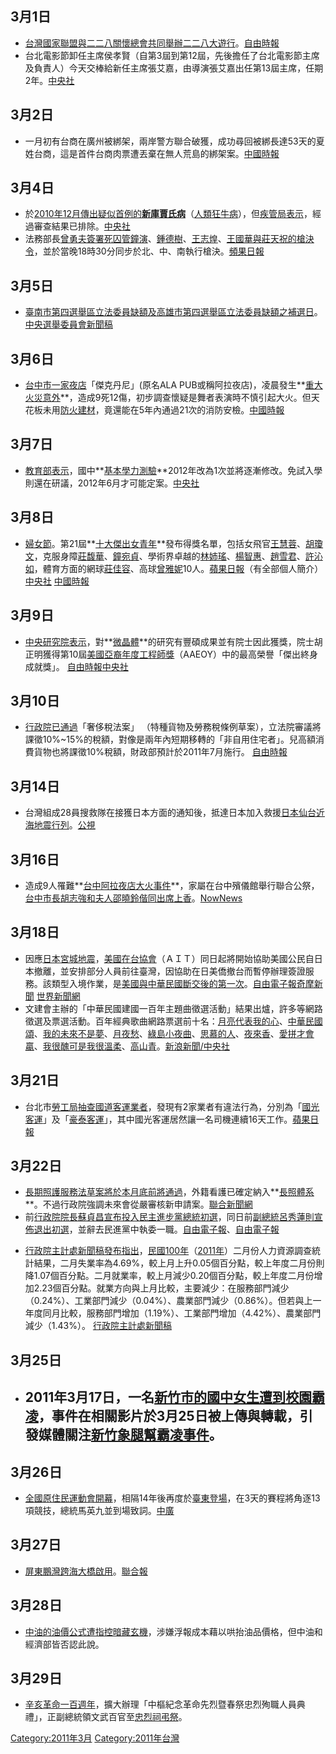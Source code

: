 <noinclude></noinclude>

## 3月1日

  - [台灣國家聯盟與](https://zh.wikipedia.org/wiki/台灣國家聯盟 "wikilink")[二二八關懷總會共同舉辦二二八大遊行](https://zh.wikipedia.org/wiki/二二八關懷總會 "wikilink")。[自由時報](https://web.archive.org/web/20110303234951/http://www.libertytimes.com.tw/2011/new/mar/1/today-t1.htm)
  - 台北電影節卸任主席侯孝賢（自第3屆到第12屆，先後擔任了台北電影節主席及負責人）今天交棒給新任主席張艾嘉，由導演張艾嘉出任第13屆主席，任期2年。[中央社](https://web.archive.org/web/20170309105339/http://www.cna.com.tw/SearchNews/doDetail.aspx?id=201103010102&q=%E5%8F%B0%E5%8C%97%E9%9B%BB%E5%BD%B1%E7%8D%8E)

## 3月2日

  - 一月初有台商在廣州被綁架，兩岸警方聯合破獲，成功尋回被綁長達53天的夏姓台商，這是首件台商肉票遭丟棄在無人荒島的綁架案。[中國時報](https://web.archive.org/web/20110304165534/http://news.chinatimes.com/focus/50108198/112011030200080.html)

## 3月4日

  - 於[2010年12月傳出疑似首例的](https://zh.wikipedia.org/wiki/台灣2010年12月 "wikilink")**[新庫賈氏病](https://zh.wikipedia.org/wiki/庫賈氏病 "wikilink")**（[人類狂牛病](https://zh.wikipedia.org/wiki/狂牛病 "wikilink")），但[疾管局表示](https://zh.wikipedia.org/wiki/疾管局 "wikilink")，經過審查結果已排除。[中央社](https://web.archive.org/web/20160304104110/http://www.cna.com.tw/ShowNews/Detail.aspx?pNewsID=201103040182&pType1=MD&pType0=aHEL&pTypeSel=0&pPNo=3)
  - 法務部長[曾勇夫簽署死囚](../Page/曾勇夫.md "wikilink")[管鐘演](../Page/管鐘演.md "wikilink")、[鍾德樹](../Page/鍾德樹.md "wikilink")、[王志煌](https://zh.wikipedia.org/wiki/王志煌 "wikilink")、[王國華與](https://zh.wikipedia.org/wiki/王國華 "wikilink")[莊天祝的槍決令](https://zh.wikipedia.org/wiki/莊天祝 "wikilink")，並於當晚18時30分同步於北、中、南執行槍決。[頻果日報](http://www.appledaily.com.tw/appledaily/article/headline/20110305/33227265/%E7%A0%B0%E7%A0%B0%E6%B3%95%E9%83%A8%E5%86%8D%E9%96%8B%E6%AE%BA%E6%88%92%E4%B8%80%E5%A4%9C%E6%A7%8D%E6%B1%BA5%E5%A4%A7%E4%BA%BA%E9%AD%94)

## 3月5日

  - [臺南市第四選舉區立法委員缺額及](../Page/2011年臺南市第四選舉區立法委員缺額補選.md "wikilink")[高雄市第四選舉區立法委員缺額之補選日](../Page/2011年高雄市第四選舉區立法委員缺額補選.md "wikilink")。[中央選舉委員會新聞稿](https://web.archive.org/web/20110910010530/http://www.cec.gov.tw/files/F110104/20110104163727.doc)

## 3月6日

  - [台中市一家](https://zh.wikipedia.org/wiki/台中市 "wikilink")[夜店](https://zh.wikipedia.org/wiki/夜店 "wikilink")「傑克丹尼」(原名ALA
    PUB或稱阿拉夜店)，凌晨發生**[重大火災意外](../Page/台中市傑克丹尼夜店火災.md "wikilink")**，造成9死12傷，初步調查懷疑是舞者表演時不慎引起大火。但天花板未用[防火建材](https://zh.wikipedia.org/wiki/防火建材 "wikilink")，竟還能在5年內通過21次的消防安檢。[中國時報](https://web.archive.org/web/20110310163317/http://news.chinatimes.com/society/50304280/132011030600451.html)

## 3月7日

  - [教育部表示](../Page/教育部.md "wikilink")，國中**[基本學力測驗](https://zh.wikipedia.org/wiki/基本學力測驗 "wikilink")**2012年改為1次並將逐漸修改。免試入學則還在研議，2012年6月才可能定案。[中央社](https://web.archive.org/web/20160304120847/http://www.cna.com.tw/ShowNews/Detail.aspx?pNewsID=201103070249&pType1=DD&pType0=aEDU&pTypeSel=0&pPNo=2)

## 3月8日

  - [婦女節](https://zh.wikipedia.org/wiki/婦女節 "wikilink")。第21屆**[十大傑出女青年](https://zh.wikipedia.org/wiki/十大傑出女青年 "wikilink")**發布得獎名單，包括女飛官[王慧蓉](https://zh.wikipedia.org/wiki/王慧蓉 "wikilink")、[胡瓊文](https://zh.wikipedia.org/wiki/胡瓊文 "wikilink")，克服身障[莊馥華](https://zh.wikipedia.org/wiki/莊馥華 "wikilink")、[鐘宛貞](https://zh.wikipedia.org/wiki/鐘宛貞 "wikilink")、學術界卓越的[林姉瑤](https://zh.wikipedia.org/wiki/林姉瑤 "wikilink")、[楊智惠](https://zh.wikipedia.org/wiki/楊智惠 "wikilink")、[趙雪君](https://zh.wikipedia.org/wiki/趙雪君 "wikilink")、[許沁如](https://zh.wikipedia.org/wiki/許沁如 "wikilink")，體育方面的網球[莊佳容](../Page/莊佳容.md "wikilink")、高球[曾雅妮](../Page/曾雅妮.md "wikilink")10人。[蘋果日報](http://tw.nextmedia.com/applenews/article/art_id/33235716/IssueID/20110309)（有全部個人簡介）[中央社](https://web.archive.org/web/20160304131214/http://www.cna.com.tw/ShowNews/Detail.aspx?pNewsID=201103080161&pType1=DD&pType0=aEDU&pTypeSel=0&pPNo=1)
    [中國時報](https://web.archive.org/web/20110314024053/http://news.chinatimes.com/reading/51302493/112011030900052.html)

## 3月9日

  - [中央研究院表示](https://zh.wikipedia.org/wiki/中央研究院 "wikilink")，對**[微晶體](https://zh.wikipedia.org/wiki/微晶體 "wikilink")**的研究有豐碩成果並有院士因此獲獎，院士胡正明獲得第10屆[美國亞裔年度工程師獎](https://zh.wikipedia.org/wiki/美國亞裔年度工程師獎 "wikilink")（AAEOY）中的最高榮譽「傑出終身成就獎」。
    [自由時報](http://iservice.libertytimes.com.tw/liveNews/news.php?no=471355&type=%E7%94%9F%E6%B4%BB)[中央社](https://web.archive.org/web/20160305072400/http://www.cna.com.tw/ShowNews/Detail.aspx?pNewsID=201103090099&pType0=aEDU&pTypeSel=0)

## 3月10日

  - [行政院已通過](../Page/行政院.md "wikilink")「奢侈稅法案」
    （特種貨物及勞務稅條例草案），立法院審議將課徵10%\~15%的稅額，對像是兩年內短期移轉的「非自用住宅者」。兒高額消費貨物也將課徵10%稅額，財政部預計於2011年7月施行。
    [自由時報](https://web.archive.org/web/20110313083109/http://news.chinatimes.com/focus/50108269/132011031000974.html)

## 3月14日

  - 台灣組成28員搜救隊在接獲日本方面的通知後，抵達日本加入救援[日本仙台近海地震行列](https://zh.wikipedia.org/wiki/2011年日本东北地方太平洋近海地震 "wikilink")。[公視](http://web.pts.org.tw/php/news/pts_news/detail.php?NEENO=173114)

## 3月16日

  - 造成9人罹難**[台中阿拉夜店大火事件](../Page/台中市傑克丹尼夜店火災.md "wikilink")**，家屬在台中殯儀館舉行聯合公祭，[台中市長胡志強和夫人邵曉鈴偕同出席上香](https://zh.wikipedia.org/wiki/台中市長 "wikilink")。[NowNews](http://www.tvbs.com.tw/NEWS/NEWS_LIST.asp?no=vestashi20110316124108)

## 3月18日

  - 因應[日本](../Page/日本.md "wikilink")[宮城地震](https://zh.wikipedia.org/wiki/宮城地震 "wikilink")，[美國在台協會](../Page/美國在台協會.md "wikilink")（ＡＩＴ）同日起將開始協助美國公民自日本撤離，並安排部分人員前往臺灣，因協助在日美僑撤台而暫停辦理簽證服務。該類型入境作業，是[美國與中華民國斷交後的第一次](../Page/中華民國與美國關係.md "wikilink")。[自由電子報](https://web.archive.org/web/20110320035513/http://www.libertytimes.com.tw/2011/new/mar/18/today-t2.htm)[奇摩新聞](http://tw.news.yahoo.com/article/url/d/a/110318/142/2o9rh.html)
    [世界新聞網](https://archive.is/20130428141408/http://www.worldjournal.com/view/full_news/12399373/article-%E7%BE%8E%E5%83%91%E5%8F%B0%E7%81%A3%E9%81%BF%E9%9B%A3-AIT%E6%9A%AB%E5%81%9C%E8%BE%A6%E7%B0%BD%E8%AD%89?instance=m1b)
  - 文建會主辦的「中華民國建國一百年主題曲徵選活動」結果出爐，許多等網路徵選及票選活動。百年經典歌曲網路票選前十名：[月亮代表我的心](../Page/月亮代表我的心.md "wikilink")、[中華民國頌](../Page/中華民國頌.md "wikilink")、[我的未來不是夢](https://zh.wikipedia.org/wiki/我的未來不是夢 "wikilink")、[月夜愁](../Page/月夜愁.md "wikilink")、[綠島小夜曲](../Page/綠島小夜曲.md "wikilink")、[思慕的人](../Page/思慕的人.md "wikilink")、[夜來香](https://zh.wikipedia.org/wiki/夜來香 "wikilink")、[愛拼才會贏](https://zh.wikipedia.org/wiki/愛拼才會贏 "wikilink")、[我很醜可是我很溫柔](https://zh.wikipedia.org/wiki/我很醜可是我很溫柔 "wikilink")、[高山青](https://zh.wikipedia.org/wiki/高山青 "wikilink")。[新浪新聞/中央社](http://news.sina.com.tw/article/20110318/4278461.html)

## 3月21日

  - 台北市[勞工局抽查國道客運業者](https://zh.wikipedia.org/wiki/勞工局 "wikilink")，發現有2家業者有違法行為，分別為「[國光客運](../Page/國光客運.md "wikilink")」及「[豪泰客運](../Page/豪泰客運.md "wikilink")」，其中國光客運居然讓一名司機連續16天工作。[蘋果日報](http://tw.nextmedia.com/applenews/article/art_id/33264153/IssueID/20110322)

## 3月22日

  - [長期照護服務法草案將於本月底前將通過](https://zh.wikipedia.org/wiki/長期照護服務法草案 "wikilink")，外籍看護已確定納入**[長照體系](https://zh.wikipedia.org/wiki/監護工#台灣情形 "wikilink")**。不過行政院強調未來會從嚴審核新申請案。[聯合新聞網](https://web.archive.org/web/20110325083941/http://udn.com/NEWS/NATIONAL/NAT5/6226283.shtml)
  - 前[行政院院長](../Page/行政院院長.md "wikilink")[蘇貞昌宣布投入](../Page/蘇貞昌.md "wikilink")[民主進步黨總統初選](../Page/民主進步黨.md "wikilink")，同日前[副總統](../Page/中華民國副總統.md "wikilink")[呂秀蓮則宣佈退出初選](../Page/呂秀蓮.md "wikilink")，並辭去民進黨中執委一職。[自由電子報](https://web.archive.org/web/20110326000125/http://www.libertytimes.com.tw/2011/new/mar/23/today-fo4.htm)、[自由電子報](https://web.archive.org/web/20110325072929/http://www.libertytimes.com.tw/2011/new/mar/23/today-t1.htm)

<!-- end list -->

  - [行政院](../Page/行政院.md "wikilink")[主計處新聞稿發布指出](https://zh.wikipedia.org/wiki/主計處 "wikilink")，[民國100年](https://zh.wikipedia.org/wiki/民國100年 "wikilink")（[2011年](../Page/2011年.md "wikilink")）二月份人力資源調查統計結果，二月失業率為4.69%，較上月上升0.05個百分點，較上年度二月份則降1.07個百分點。二月就業率，較上月減少0.20個百分點，較上年度二月份增加2.23個百分點。就業方向與上月比較，主要減少：在服務部門減少（0.24%）、工業部門減少（0.04%）、農業部門減少（0.86%）。但若與上一年度同月比較，服務部門增加（1.19%）、工業部門增加（4.42%）、農業部門減少（1.43%）。
    [行政院主計處新聞稿](http://www.dgbas.gov.tw/public/Attachment/132215291271.pdf)

## 3月25日

  - 2011年3月17日，一名[新竹市的國中女生遭到](https://zh.wikipedia.org/wiki/新竹市 "wikilink")[校園霸凌](../Page/校園霸凌.md "wikilink")，事件在相關影片於3月25日被上傳與轉載，引發媒體關注[新竹象腿幫霸凌事件](https://zh.wikipedia.org/wiki/新竹象腿幫霸凌事件 "wikilink")。
    -

## 3月26日

  - [全國原住民運動會開幕](https://zh.wikipedia.org/wiki/全國原住民運動會 "wikilink")，相隔14年後再度於[臺東登場](../Page/臺東縣.md "wikilink")，在3天的賽程將角逐13項競技，總統馬英九並到場致詞。[中廣](http://www.bcc.com.tw/news/newsview.asp?cde=1448733)

## 3月27日

  - [屏東](../Page/屏東縣.md "wikilink")[鵬灣跨海大橋啟用](../Page/鵬灣跨海大橋.md "wikilink")。[聯合報](http://udn.com/NEWS/NATIONAL/NAT5/6237501.shtml)

## 3月28日

  - [中油的油價公式遭指控暗藏玄機](https://zh.wikipedia.org/wiki/台灣中油 "wikilink")，涉嫌浮報成本藉以哄抬油品價格，但中油和經濟部皆否認此說。

## 3月29日

  - [辛亥革命一百週年](../Page/辛亥革命.md "wikilink")，擴大辦理「中樞紀念革命先烈暨春祭忠烈殉職人員典禮」，正副總統領文武百官至[忠烈祠弔祭](https://zh.wikipedia.org/wiki/忠烈祠_\(台灣\) "wikilink")。

<noinclude>  </noinclude>

[Category:2011年3月](https://zh.wikipedia.org/wiki/Category:2011年3月 "wikilink")
[Category:2011年台灣](https://zh.wikipedia.org/wiki/Category:2011年台灣 "wikilink")